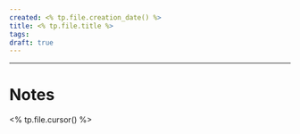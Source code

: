 ```yaml
---
created: <% tp.file.creation_date() %>
title: <% tp.file.title %>
tags: 
draft: true
---
```

---
# Notes
<% tp.file.cursor() %>